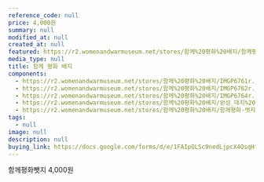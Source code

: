 ```yaml
---
reference_code: null
price: 4,000원
summary: null
modified_at: null
created_at: null
featured: https://r2.womenandwarmuseum.net/stores/함께%20평화%20배지/함께평화-뱃지.png
media_type: null
title: 함께 평화 배지
components:
  - https://r2.womenandwarmuseum.net/stores/함께%20평화%20배지/IMGP6761r.jpg
  - https://r2.womenandwarmuseum.net/stores/함께%20평화%20배지/IMGP6762r.jpg
  - https://r2.womenandwarmuseum.net/stores/함께%20평화%20배지/IMGP6764r.jpg
  - https://r2.womenandwarmuseum.net/stores/함께%20평화%20배지/완성_대지%201.png
  - https://r2.womenandwarmuseum.net/stores/함께%20평화%20배지/함께평화-뱃지.png
tags:
  - null
image: null
description: null
buying_link: https://docs.google.com/forms/d/e/1FAIpQLSc9nedLjpcX4QsqHfsDClSUvnY_z8JjKZMrkfDJmnqozNUliA/viewform
---
```

  함께평화뺏지﻿ 4,000원